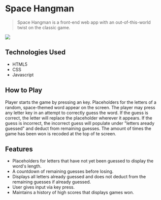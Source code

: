 # Space Hangman
> Space Hangman is a front-end web app with an out-of-this-world twist on the classic game.

![](header.png)

## Technologies Used

- HTML5
- CSS
- Javascript

## How to Play

Player starts the game by pressing an key. Placeholders for the letters of a random, space-themed word appear on the screen. The player may press any letter key in an attempt to correctly guess the word. If the guess is correct, the letter will replace the placeholder wherever it appears. If the guess is incorrect, the incorrect guess will populate under "letters aready guessed" and deduct from remaining guesses. The amount of times the game has been won is recoded at the top of te screen.

## Features
- Placeholders for letters that have not yet been guessed to display the word's length.
- A countdown of remaining guesses before losing.
- Displays all letters already guessed and does not deduct from the remaining guesses if already guessed.
- User gives input via key press.
- Maintains a history of high scores that displays games won.
